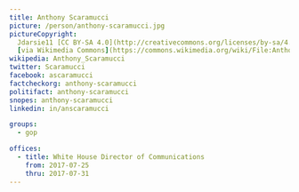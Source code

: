 ```yaml
---
title: Anthony Scaramucci
picture: /person/anthony-scaramucci.jpg
pictureCopyright:
  Jdarsie11 [CC BY-SA 4.0](http://creativecommons.org/licenses/by-sa/4.0),
  [via Wikimedia Commons](https://commons.wikimedia.org/wiki/File:Anthony_Scaramucci_at_SALT_Conference_2016_(cropped).jpg)
wikipedia: Anthony_Scaramucci
twitter: Scaramucci
facebook: ascaramucci
factcheckorg: anthony-scaramucci
politifact: anthony-scaramucci
snopes: anthony-scaramucci
linkedin: in/anscaramucci

groups:
  - gop

offices:
  - title: White House Director of Communications
    from: 2017-07-25
    thru: 2017-07-31
---
```

